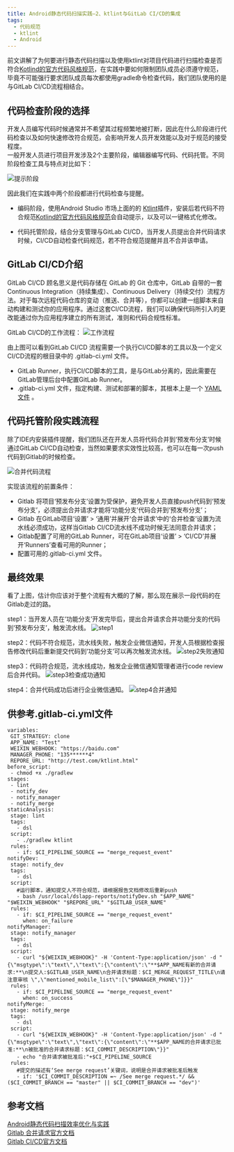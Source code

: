 ```yaml
---
title: Android静态代码扫描实践—2、ktlint与GitLab CI/CD的集成
tags:
  - 代码规范
  - ktlint
  - Android
---
```


前文讲解了为何要进行静态代码扫描以及使用ktlint对项目代码进行扫描检查是否符合[Kotlind的官方代码风格规范](https://kotlinlang.org/docs/coding-conventions.html)，在实践中要如何限制团队成员必须遵守规范，毕竟不可能强行要求团队成员每次都使用gradle命令检查代码，我们团队使用的是与GitLab CI/CD流程相结合。

## 代码检查阶段的选择

开发人员编写代码时候通常并不希望其过程频繁地被打断，因此在什么阶段进行代码检查以及如何快速修改符合规范，会影响开发人员开发效能以及对于规范的接受程度。  
一般开发人员进行项目开发涉及2个主要阶段，编辑器编写代码、代码托管。不同阶段检查工具与特点对比如下：

![提示阶段](/images/2021-07-08-提示阶段.png)
 
因此我们在实践中两个阶段都进行代码检查与提醒。
- 编码阶段，使用Android Studio 市场上面的的 [Ktlint](https://plugins.jetbrains.com/plugin/15057-ktlint-unofficial-)插件，安装后若代码不符合规范[Kotlind的官方代码风格规范](https://kotlinlang.org/docs/coding-conventions.html)会自动提示，以及可以一键格式化修改。

- 代码托管阶段，结合分支管理与GitLab CI/CD，当开发人员提出合并代码请求时候，CI/CD自动检查代码规范，若不符合规范提醒并且不合并该申请。

## GitLab CI/CD介绍

GitLab CI/CD 顾名思义是代码存储在 GitLab 的 Git 仓库中，GitLab 自带的一套Continuous Integration（持续集成）、Continuous Delivery（持续交付）流程方法。对于每次远程代码仓库的变动（推送、合并等），你都可以创建一组脚本来自动构建和测试你的应用程序。通过这套CI/CD流程，我们可以确保代码所引入的更改能通过你为应用程序建立的所有测试，准则和代码合规性标准。

GitLab CI/CD的工作流程：
![工作流程](/images/2021-07-08-工作流程.png)

由上图可以看到GitLab CI/CD 流程需要一个执行CI/CD脚本的工具以及一个定义CI/CD流程的根目录中的 .gitlab-ci.yml 文件。

- GitLab Runner，执行CI/CD脚本的工具，是与GitLab分离的，因此需要在GitLab管理后台中配置GitLab Runner。
- .gitlab-ci.yml 文件，指定构建、测试和部署的脚本，其根本上是一个 [YAML文件](https://en.wikipedia.org/wiki/YAML) 。


## 代码托管阶段实践流程

除了IDE内安装插件提醒，我们团队还在开发人员将代码合并到‘预发布分支’时候通过GitLab CI/CD自动检查，当然如果要求实效性比较高，也可以在每一次push代码到Gitlab的时候检查。

![合并代码流程](/images/2021-07-08-合并代码流程.png)


实现该流程的前置条件： 
  - Gitlab 将项目‘预发布分支’设置为受保护，避免开发人员直接push代码到‘预发布分支’，必须提出合并请求才能将‘功能分支’代码合并到‘预发布分支’；
  - Gitlab 在GitLab项目‘设置’ > ‘通用’并展开‘合并请求’中的‘合并检查’设置为流水线必须成功，这样当Gitlab CI/CD流水线不成功时候无法同意合并请求；
  - Gitlab配置了可用的GitLab Runner，可在GitLab项目‘设置’ > ‘CI/CD’并展开‘Runners’查看可用的Runner；
  - 配置可用的.gitlab-ci.yml 文件。

## 最终效果

看了上图，估计你应该对于整个流程有大概的了解，那么现在展示一段代码的在Gitlab走过的路。

step1：当开发人员在‘功能分支’开发完毕后，提出合并请求合并功能分支的代码到‘预发布分支’，触发流水线。
![step1](/images/2021-07-08-step1.png)

step2：代码不符合规范，流水线失败，触发企业微信通知，开发人员根据检查报告修改代码后重新提交代码到‘功能分支’可以再次触发流水线。
![step2失败通知](/images/2021-07-08-step2失败通知.png)

step3：代码符合规范，流水线成功，触发企业微信通知管理者进行code review后合并代码。
![step3检查成功通知](/images/2021-07-08-step3检查成功通知.png)

step4：合并代码成功后进行企业微信通知。
![step4合并通知](/images/2021-07-08-step4合并通知.png)

## 供参考.gitlab-ci.yml文件
 ```
 variables:
  GIT_STRATEGY: clone
  APP_NAME: "Test"
  WEIXIN_WEBHOOK: "https://baidu.com"
  MANAGER_PHONE: "135******4"
  REPORE_URL: "http://test.com/ktlint.html"
before_script:
  - chmod +x ./gradlew
stages:
  - lint
  - notify_dev
  - notify_manager
  - notify_merge
staticAnalysis:
  stage: lint
  tags:
    - dsl
  script:
    - ./gradlew ktlint
  rules:
    - if: $CI_PIPELINE_SOURCE == "merge_request_event"
notifyDev:
  stage: notify_dev
  tags:
    - dsl
  script:
    #运行脚本，通知提交人不符合规范，请根据报告文档修改后重新push
    - bash /usr/local/dslapp-reports/notifyDev.sh "$APP_NAME" "$WEIXIN_WEBHOOK" "$REPORE_URL" "$GITLAB_USER_NAME"
  rules:
    - if: $CI_PIPELINE_SOURCE == "merge_request_event"
      when: on_failure
notifyManager:
  stage: notify_manager
  tags:
    - dsl
  script:
    - curl "${WEIXIN_WEBHOOK}" -H 'Content-Type:application/json' -d "{\"msgtype\":\"text\",\"text\":{\"content\":\"**$APP_NAME有新的合并请求:**\n提交人:$GITLAB_USER_NAME\n合并请求标题：$CI_MERGE_REQUEST_TITLE\n请注意审核 \",\"mentioned_mobile_list\":[\"$MANAGER_PHONE\"]}}"
  rules:
    - if: $CI_PIPELINE_SOURCE == "merge_request_event"
      when: on_success
notifyMerge:
  stage: notify_merge
  tags:
    - dsl
  script:
    - curl "${WEIXIN_WEBHOOK}" -H 'Content-Type:application/json' -d "{\"msgtype\":\"text\",\"text\":{\"content\":\"**$APP_NAME的合并请求已批准:**\n被批准的合并请求标题：$CI_COMMIT_DESCRIPTION\"}}"
    - echo "合并请求被批准后:"+$CI_PIPELINE_SOURCE
  rules:
    #提交的描述有‘See merge request’关键词，说明是合并请求被批准后触发
    - if: '$CI_COMMIT_DESCRIPTION =~ /See merge request.*/ && ($CI_COMMIT_BRANCH == "master" || $CI_COMMIT_BRANCH == "dev")'

 ```
## 参考文档
[Android静态代码扫描效率优化与实践](https://tech.meituan.com/2019/11/07/android-static-code-canning.html)  
[Gitlab 合并请求官方文档](https://docs.gitlab.com/ee/user/project/merge_requests/)  
[Gitlab CI/CD官方文档](https://docs.gitlab.com/ee/ci/)
